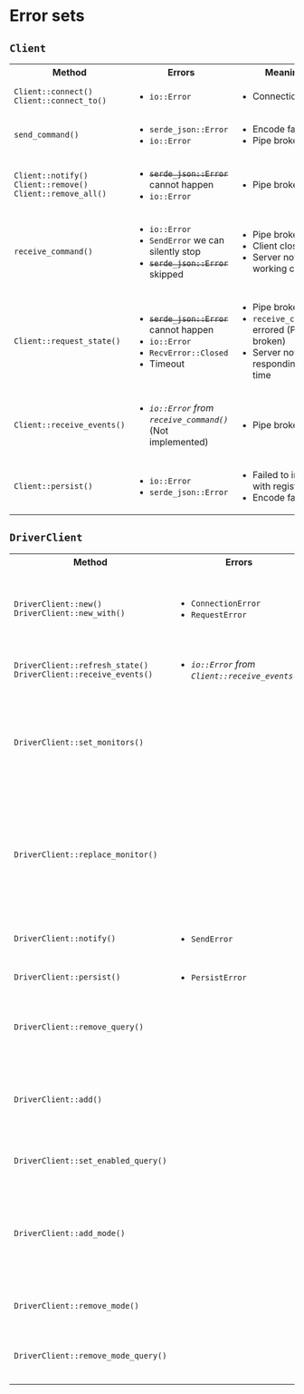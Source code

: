 # Error sets

## `Client`

<table>
    <tr>
        <th>Method</th>
        <th>Errors</th>
        <th>Meaning</th>
    </tr>
    <tr>
        <td>
            <code>Client::connect()</code><br/>
            <code>Client::connect_to()</code><br/>
        </td>
        <td>
            <ul>
                <li><code>io::Error</code></li>
            </ul>
        </td>
        <td>
            <ul>
                <li>Connection failed</li>
            </ul>
        </td>
    </tr>
    <tr>
        <td>
            <code>send_command()</code><br/>
        </td>
        <td>
            <ul>
                <li><code>serde_json::Error</code></li>
                <li><code>io::Error</code></li>
            </ul>
        </td>
        <td>
            <ul>
                <li>Encode failed</li>
                <li>Pipe broken</li>
            </ul>
        </td>
    </tr>
    <tr>
        <td>
            <code>Client::notify()</code><br/>
            <code>Client::remove()</code><br/>
            <code>Client::remove_all()</code><br/>
        </td>
        <td>
            <ul>
                <li><s><code>serde_json::Error</code></s> cannot happen</li>
                <li><code>io::Error</code></li>
            </ul>
        </td>
        <td>
            <ul>
                <li>Pipe broken</li>
            </ul>
        </td>
    </tr>
    <tr>
        <td>
            <code>receive_command()</code><br/>
        </td>
        <td>
            <ul>
                <li><code>io::Error</code></li>
                <li><code>SendError</code> we can silently stop</li>
                <li><s><code>serde_json::Error</code></s> skipped</li>
            </ul>
        </td>
        <td>
            <ul>
                <li>Pipe broken</li>
                <li>Client closed</li>
                <li>Server not working correctly</li>
            </ul>
        </td>
    </tr>
    <tr>
        <td>
            <code>Client::request_state()</code><br/>
        </td>
        <td>
            <ul>
                <li><s><code>serde_json::Error</code></s> cannot happen</li>
                <li><code>io::Error</code></li>
                <li><code>RecvError::Closed</code></li>
                <li>Timeout</li>
            </ul>
        </td>
        <td>
            <ul>
                <li>Pipe broken</li>
                <li><code>receive_command()</code> errored (Pipe broken)</li>
                <li>Server not responding in time</li>
            </ul>
        </td>
    </tr>
    <tr>
        <td>
            <code>Client::receive_events()</code><br/>
        </td>
        <td>
            <ul>
                <li><em><code>io::Error</code> from <code>receive_command()</code></em>(Not implemented)</li>
            </ul>
        </td>
        <td>
            <ul>
                <li>Pipe broken</li>
            </ul>
        </td>
    </tr>
    <tr>
        <td>
            <code>Client::persist()</code><br/>
        </td>
        <td>
            <ul>
                <li><code>io::Error</code></li>
                <li><code>serde_json::Error</code></li>
            </ul>
        </td>
        <td>
            <ul>
                <li>Failed to interact with registry</li>
                <li>Encode failed</li>
            </ul>
        </td>
    </tr>
</table>

## `DriverClient`

<table>
    <tr>
        <th>Method</th>
        <th>Errors</th>
        <th>Meaning</th>
    </tr>
    <tr>
        <td>
            <code>DriverClient::new()</code><br/>
            <code>DriverClient::new_with()</code><br/>
        </td>
        <td>
            <ul>
                <li><code>ConnectionError</code></li>
                <li><code>RequestError</code></li>
            </ul>
        </td>
        <td>
            <ul>
                <li>Connection failed</li>
                <li>State request failed</li>
            </ul>
        </td>
    </tr>
    <tr>
        <td>
            <code>DriverClient::refresh_state()</code><br/>
            <code>DriverClient::receive_events()</code><br/>
        </td>
        <td>
            <ul>
                <li><em><code>io::Error</code> from <code>Client::receive_events()</code></em></li>
            </ul>
        </td>
        <td>
            <ul>
                <li>Pipe broken</li>
            </ul>
        </td>
    </tr>
    <tr>
        <td>
            <code>DriverClient::set_monitors()</code><br/>
        </td>
        <td>
            <ul>
            </ul>
        </td>
        <td>
            <ul>
                <li>Duplicate monitor</li>
                <li>Duplicate mode</li>
                <li>Duplicate refresh rate</li>
            </ul>
        </td>
    </tr>
    <tr>
        <td>
            <code>DriverClient::replace_monitor()</code><br/>
        </td>
        <td>
            <ul>
            </ul>
        </td>
        <td>
            <ul>
                <li>Monitor not found</li>
                <li><em>Duplicate mode (TODO)</em></li>
                <li><em>Duplicate refresh rate (TODO)</em></li>
            </ul>
        </td>
    </tr>
    <tr>
        <td>
            <code>DriverClient::notify()</code><br/>
        </td>
        <td>
            <ul>
                <li><code>SendError</code></li>
            </ul>
        </td>
        <td>
            <ul>
                <li>Pipe broken</li>
            </ul>
        </td>
    </tr>
    <tr>
        <td>
            <code>DriverClient::persist()</code><br/>
        </td>
        <td>
            <ul>
                <li><code>PersistError</code></li>
            </ul>
        </td>
        <td>
            <ul>
            </ul>
        </td>
    </tr>
    <tr>
        <td>
            <code>DriverClient::remove_query()</code><br/>
        </td>
        <td>
            <ul>
            </ul>
        </td>
        <td>
            <ul>
                <li>A query did not match a monitor</li>
            </ul>
        </td>
    </tr>
    <tr>
        <td>
            <code>DriverClient::add()</code><br/>
        </td>
        <td>
            <ul>
            </ul>
        </td>
        <td>
            <ul>
                <li>Duplicate mode</li>
                <li>Duplicate refresh rate</li>
            </ul>
        </td>
    </tr>
    <tr>
        <td>
            <code>DriverClient::set_enabled_query()</code><br/>
        </td>
        <td>
            <ul>
            </ul>
        </td>
        <td>
            <ul>
                <li>Monitor not found</li>
            </ul>
        </td>
    </tr>
    <tr>
        <td>
            <code>DriverClient::add_mode()</code><br/>
        </td>
        <td>
            <ul>
            </ul>
        </td>
        <td>
            <ul>
                <li>Monitor not found</li>
                <li>Duplicate mode</li>
                <li>Duplicate refresh rate</li>
            </ul>
        </td>
    </tr>
    <tr>
        <td>
            <code>DriverClient::remove_mode()</code><br/>
        </td>
        <td>
            <ul>
            </ul>
        </td>
        <td>
            <ul>
                <li>Monitor not found</li>
            </ul>
        </td>
    </tr>
    <tr>
        <td>
            <code>DriverClient::remove_mode_query()</code><br/>
        </td>
        <td>
            <ul>
            </ul>
        </td>
        <td>
            <ul>
                <li>Query did not match a monitor</li>
            </ul>
        </td>
    </tr>
</table>
